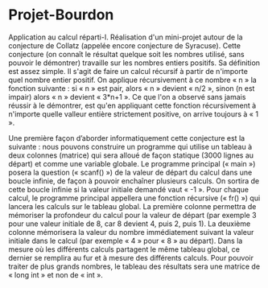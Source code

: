 # Projet-Bourdon

Application au calcul réparti-I. Réalisation d'un mini-projet autour de la conjecture de Collatz (appelée encore conjecture de Syracuse). Cette conjecture (on connaît le résultat quelque soit les nombres utilisé, sans pouvoir le démontrer) travaille sur les nombres entiers positifs. Sa définition est assez simple. Il s'agit de faire un calcul récursif à partir de n'importe quel nombre entier positif. On applique récursivement à ce nombre « n » la fonction suivante : si « n » est pair, alors « n » devient « n/2 », sinon (n est impair) alors « n » devient « 3*n+1 ». Ce que l'on a observé sans jamais réussir à le démontrer, est qu'en appliquant cette fonction récursivement à n'importe quelle valleur entière strictement positive, on arrive toujours à « 1 ».

Une première façon d’aborder informatiquement cette conjecture est la suivante : nous pouvons construire un programme qui utilise un tableau à deux colonnes (matrice) qui sera alloué de façon statique (3000 lignes au départ) et comme une variable globale. Le programme principal (« main ») posera la question (« scanf() ») de la valeur de départ du calcul dans une boucle infinie, de façon à pouvoir enchaîner plusieurs calculs. On sortira de cette boucle infinie si la valeur initiale demandé vaut « -1 ». Pour chaque calcul, le programme principal appellera une fonction récursive (« fr() ») qui lancera les calculs sur le tableau global. La première colonne permettra de mémoriser la profondeur du calcul pour la valeur de départ (par exemple 3 pour une valeur initiale de 8, car 8 devient 4, puis 2, puis 1). La deuxième colonne mémorisera la valeur du nombre immédiatement suivant la valeur initiale dans le calcul (par exemple « 4 » pour « 8 » au départ). Dans la mesure où les différents calculs partagent le même tableau global, ce dernier se remplira au fur et à mesure des différents calculs. Pour pouvoir traiter de plus grands nombres, le tableau des résultats sera une matrice de « long int » et non de « int ».
